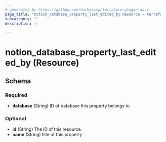 ```yaml
---
# generated by https://github.com/hashicorp/terraform-plugin-docs
page_title: "notion_database_property_last_edited_by Resource - terraform-provider-notion"
subcategory: ""
description: |-
  
---
```


# notion_database_property_last_edited_by (Resource)





<!-- schema generated by tfplugindocs -->
## Schema

### Required

- **database** (String) ID of database this property belongs to

### Optional

- **id** (String) The ID of this resource.
- **name** (String) title of this property


